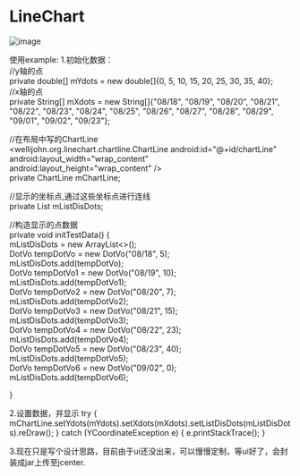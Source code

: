 # LineChart
![image](https://github.com/WelliJohn/LineChart/blob/master/imgs/shitu.gif)

使用example:
1.初始化数据：<br>
//y轴的点<br>
private double[] mYdots = new double[]{0, 5, 10, 15, 20, 25, 30, 35, 40};<br>
//x轴的点<br>
private String[] mXdots = new String[]{"08/18", "08/19", "08/20", "08/21", "08/22", "08/23", "08/24",
            "08/25", "08/26", "08/27", "08/28", "08/29", "09/01", "09/02", "09/23"};<br>

//在布局中写的ChartLine<br>
<wellijohn.org.linechart.chartline.ChartLine
        android:id="@+id/chartLine"
        android:layout_width="wrap_content"
        android:layout_height="wrap_content"
        /><br>
private ChartLine mChartLine;<br>


//显示的坐标点,通过这些坐标点进行连线<br>
private List<DotVo> mListDisDots;<br>

//构造显示的点数据<br>
private void initTestData() {<br>
        mListDisDots = new ArrayList<>();<br>
        DotVo tempDotVo = new DotVo("08/18", 5);<br>
        mListDisDots.add(tempDotVo);<br>
        DotVo tempDotVo1 = new DotVo("08/19", 10);<br>
        mListDisDots.add(tempDotVo1);<br>
        DotVo tempDotVo2 = new DotVo("08/20", 7);<br>
        mListDisDots.add(tempDotVo2);<br>
        DotVo tempDotVo3 = new DotVo("08/21", 15);<br>
        mListDisDots.add(tempDotVo3);<br>
        DotVo tempDotVo4 = new DotVo("08/22", 23);<br>
        mListDisDots.add(tempDotVo4);<br>
        DotVo tempDotVo5 = new DotVo("08/23", 40);<br>
        mListDisDots.add(tempDotVo5);<br>
        DotVo tempDotVo6 = new DotVo("09/02", 0);
        mListDisDots.add(tempDotVo6);

}

2.设置数据，并显示
try {
    mChartLine.setYdots(mYdots).setXdots(mXdots).setListDisDots(mListDisDots).reDraw();
} catch (YCoordinateException e) {
    e.printStackTrace();
}

3.现在只是写个设计思路，目前由于ui还没出来，可以慢慢定制，等ui好了，会封装成jar上传至jcenter.





